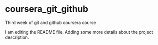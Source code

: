 # coursera_git_github
Third week of git and github coursera course

I am editing the README file. Adding some more details about the project description.
